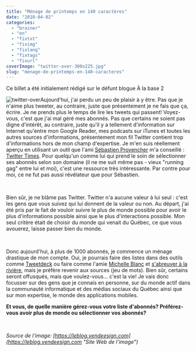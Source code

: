 ```yaml
---
title: "Ménage de printemps en 140 caractères"
date: "2010-04-02"
categories: 
  - "brainer"
  - "en"
  - "fixtxt"
  - "fiximg"
  - "fixlang"
  - "fixtags"
  - "fixurl"
coverImage: "twitter-over-300x225.jpg"
slug: "menage-de-printemps-en-140-caracteres"
---
```


Ce billet a été initialement rédigé sur le défunt blogue À la base 2

![](images/twitter-over-300x225.jpg "twitter-over")Aujourd'hui, j'ai perdu un peu de plaisir à y être. Pas que je n'aime plus tweeter, au contraire, juste que présentement je ne fais que ça, écrire. Je ne prends plus le temps de lire les tweets qui passent! Voyez-vous, c'est que j'ai mal géré mes abonnés. Pas que certains ne soient pas digne d'intérêt, au contraire, juste qu'il y a tellement d'information sur Internet qu'entre mon Google Reader, mes podcasts sur iTunes et toutes les autres sources d'informations, présentement mon fil Twitter contient trop d'informations hors de mon champ d'expertise. Je m'en suis réellement aperçu en utilisant un outil que l'ami [Sébastien Provencher](https://blogs.praized.com/seb/ "Blogue de Sébastien Provencher") m'a conseillé : [Twitter Times](https://www.twittertim.es/ "Site Web de Twitter Times"). Pour quelqu'un comme lui qui prend le soin de sélectionner ses abonnés selon son domaine (il ne me suit même pas - vieux "running gag" entre lui et moi), c'est une ressource très intéressante. Par contre pour moi, ce ne fut pas aussi révélateur que pour Sébastien.

 

Bien sûr, je ne blâme pas Twitter. Twitter n'a aucune valeur à lui seul : c'est les gens que vous suivez qui lui donnent de la valeur ou non. Au départ, j'ai été pris par le fait de vouloir suivre le plus de monde possible pour avoir le plus d'informations possible ainsi que le plus d'interactions possible. Mon seul critère était de choisir du monde qui venait du Québec, ce que vous avouerez, laisse passer bien du monde.

 

Donc aujourd'hui, à plus de 1000 abonnés, je commence un ménage drastique de mon compte. Oui, je pourrais faire des listes dans des outils comme [Tweetdeck](https://www.tweetdeck.com/ "Site Web de Tweetdeck") ou faire comme l'amie [Michelle Blanc](https://www.michelleblanc.com/ "Blogue de Michelle Blanc") et [s'abreuver à la rivière](https://www.michelleblanc.com/2009/02/03/a-propos-ethique-de-twitter/ "Billet de Michelle Blanc présentant sa façon de penser sur Twitter"), mais je préfère revenir aux sources (jeu de mots). Bien sûr, certains seront offusqués, mais que voulez-vous... c'est la vie! Je vais donc focusser sur des gens que je connais en personne, sur du monde actif dans la communauté informatique et des médias sociaux du Québec ainsi que sur mon expertise, le monde des applications mobiles.

**Et vous, de quelle manière gérez-vous votre liste d'abonnés? Préférez-vous avoir plus de monde ou sélectionner vos abonnés?**

 

_Source de l'image: [https://leblog.vendeesign.com](https://leblog.vendeesign.com "Site Web de l'image")_

